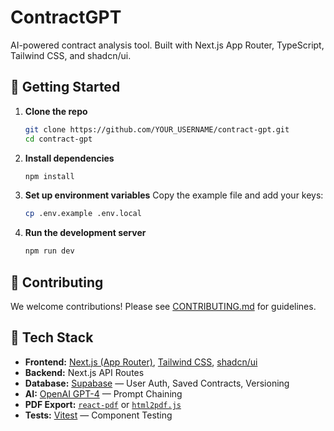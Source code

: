 # ContractGPT

AI-powered contract analysis tool. Built with Next.js App Router, TypeScript, Tailwind CSS, and shadcn/ui.

## 🚀 Getting Started

1. **Clone the repo**
   ```bash
   git clone https://github.com/YOUR_USERNAME/contract-gpt.git
   cd contract-gpt
   ```
2. **Install dependencies**
   ```bash
   npm install
   ```
3. **Set up environment variables**
   Copy the example file and add your keys:
   ```bash
   cp .env.example .env.local
   ```
4. **Run the development server**
   ```bash
   npm run dev
   ```

## 🤝 Contributing

We welcome contributions! Please see [CONTRIBUTING.md](CONTRIBUTING.md) for guidelines.

## 🧱 Tech Stack

- **Frontend:** [Next.js (App Router)](https://nextjs.org/docs/app), [Tailwind CSS](https://tailwindcss.com/), [shadcn/ui](https://ui.shadcn.com)
- **Backend:** Next.js API Routes
- **Database:** [Supabase](https://supabase.com) — User Auth, Saved Contracts, Versioning
- **AI:** [OpenAI GPT-4](https://openai.com) — Prompt Chaining
- **PDF Export:** [`react-pdf`](https://react-pdf.org) or [`html2pdf.js`](https://www.npmjs.com/package/html2pdf.js)
- **Tests:** [Vitest](https://vitest.dev) — Component Testing
